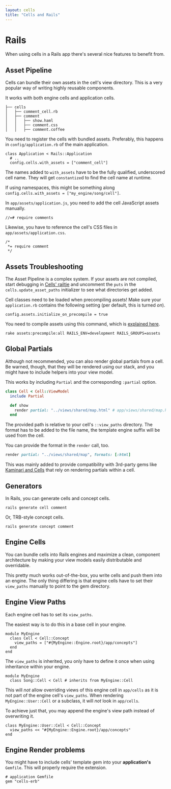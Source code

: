 ```yaml
---
layout: cells
title: "Cells and Rails"
---
```


# Rails

When using cells in a Rails app there's several nice features to benefit from.

## Asset Pipeline

Cells can bundle their own assets in the cell's view directory. This is a very popular way of writing highly reusable components.

It works with both engine cells and application cells.



	├── cells
	│   ├── comment_cell.rb
	│   ├── comment
	│   │   ├── show.haml
	│   │   ├── comment.css
	│   │   ├── comment.coffee



You need to register the cells with bundled assets. Preferably, this happens in `config/application.rb` of the main application.


	class Application < Rails::Application
	  # ..
	  config.cells.with_assets = ["comment_cell"]


The names added to `with_assets` have to be the fully qualified, underscored cell name. They will get `constantize`d to find the cell name at runtime.

If using namespaces, this might be something along `config.cells.with_assets = ["my_engine/song/cell"]`.

In `app/assets/application.js`, you need to add the cell JavaScript assets manually.


	//=# require comments


Likewise, you have to reference the cell's CSS files in `app/assets/application.css`.


	/*
	 *= require comment
	 */


## Assets Troubleshooting

The Asset Pipeline is a complex system. If your assets are not compiled, start debugging in [Cells' railtie](https://github.com/apotonick/cells/blob/master/lib/cell/railtie.rb) and uncomment the `puts` in the `cells.update_asset_paths` initializer to see what directories get added.

Cell classes need to be loaded when precompiling assets! Make sure your `application.rb` contains the following setting (per default, this is turned _on_).


	config.assets.initialize_on_precompile = true


You need to compile assets using this command, which is [explained here](http://stackoverflow.com/a/12167790/465070).


	rake assets:precompile:all RAILS_ENV=development RAILS_GROUPS=assets


## Global Partials

Although not recommended, you can also render global partials from a cell. Be warned, though, that they will be rendered using our stack, and you might have to include helpers into your view model.

This works by including `Partial` and the corresponding `:partial` option.

```ruby
class Cell < Cell::ViewModel
  include Partial

  def show
    render partial: "../views/shared/map.html" # app/views/shared/map.html.haml
  end
```

The provided path is relative to your cell's `::view_paths` directory. The format has to be added to the file name, the template engine suffix will be used from the cell.

You can provide the format in the `render` call, too.

```ruby
render partial: "../views/shared/map", formats: [:html]
```

This was mainly added to provide compatibility with 3rd-party gems like [Kaminari and Cells](https://github.com/apotonick/kaminari-cells) that rely on rendering partials within a cell.

## Generators

In Rails, you can generate cells and concept cells.

```
rails generate cell comment
```

Or, TRB-style concept cells.

```
rails generate concept comment
```

## Engine Cells

You can bundle cells into Rails engines and maximize a clean, component architecture by making your view models easily distributable and overridable.

This pretty much works out-of-the-box, you write cells and push them into an engine. The only thing differing is that engine cells have to set their `view_paths` manually to point to the gem directory.

## Engine View Paths

Each engine cell has to set its `view_paths`.

The easiest way is to do this in a base cell in your engine.


	module MyEngine
	  class Cell < Cell::Concept
	    view_paths = ["#{MyEngine::Engine.root}/app/concepts"]
	  end
	end


The `view_paths` is inherited, you only have to define it once when using inheritance within your engine.


	module MyEngine
	  class Song::Cell < Cell # inherits from MyEngine::Cell


This will _not_ allow overriding views of this engine cell in `app/cells` as it is not part of the engine cell's `view_paths`. When rendering `MyEngine::User::Cell` or a subclass, it will _not_ look in `app/cells`.

To achieve just that, you may append the engine's view path instead of overwriting it.


	class MyEngine::User::Cell < Cell::Concept
	  view_paths << "#{MyEngine::Engine.root}/app/concepts"
	end


## Engine Render problems

You might have to include cells' template gem into your **application's** `Gemfile`. This will properly require the extension.


	# application Gemfile
	gem "cells-erb"
